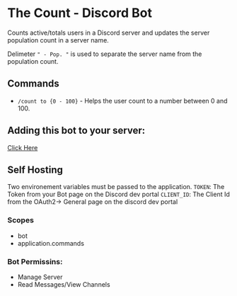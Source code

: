 # The Count - Discord Bot
Counts active/totals users in a Discord server and updates the server population count in a server name.  

Delimeter `" - Pop. "` is used to separate the server name from the population count.

## Commands
* `/count to {0 - 100}` - Helps the user count to a number between 0 and 100.

## Adding this bot to your server:
[Click Here](https://discord.com/api/oauth2/authorize?client_id=1017626703587184700&permissions=1056&scope=bot%20applications.commands)

## Self Hosting
Two environement variables must be passed to the application.
`TOKEN`: The Token from your Bot page on the Discord dev portal
`CLIENT_ID`: The Client Id from the OAuth2-> General page on the discord dev portal

### Scopes
* bot
* application.commands

### Bot Permissins:
* Manage Server
* Read Messages/View Channels
